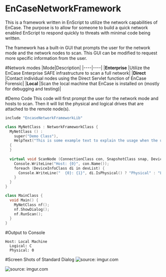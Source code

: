 EnCaseNetworkFramework
======================
This is a framework written in EnScript to utilize the network capabilities of EnCase.  The purpose is to allow for someone to build a quick network enabled EnScript to respond quickly to threats with minimal code being written.  

The framework has a built-in GUI that prompts the user for the network mode and the network nodes to scan.  This GUI can be modified to request more specific information from the user.

#Network modes
|Mode|Description|
|----|----|
|**Enterprise** |Utilize the EnCase Enterprise SAFE infrastructure to scan a full network|
|**Direct**     |Contact individual nodes using the Direct Servlet function of EnCase Forensic|
|**Local**      |Scan the local machine that EnCase is installed on (mostly for debugging and testing)|
  
#Demo Code
This code will first prompt the user for the network mode and hosts to scan.  Then it will list the physical and logical drives that are attached to the remote node(s).
```c++
include "EncaseNetworkFrameworkLib"

class MyNetClass : NetworkFrameworkClass {
  MyNetClass () :
    super("Demo Class"),
    HelpText("This is some example text to explain the usage when the user clicks the help button")
  {
  }
  
  virtual void ScanNode (ConnectionClass con, SnapshotClass snap, DeviceInfoClass devList) {
    Console.WriteLine("Host: {0}", con.Name());
    foreach (DeviceInfoClass di in devList) {
      Console.WriteLine("  {0}: {1}", di.IsPhysical() ? "Physical" : "Logical", di.Name());
    }
  }
}

class MainClass {
  void Main() {
    MyNetClass nf();
    nf.ShowDialog();
    nf.RunScan();
  }
}
```
#Output to Console
```
Host: Local Machine
  Logical: C
  Physical: 0
```
#Screen Shots of Standard Dialog
<img src="http://i.imgur.com/PmZwJm4.png" title="source: imgur.com" />

<img src="http://i.imgur.com/XOy38TV.png" title="source: imgur.com" />
